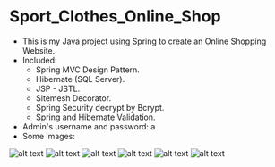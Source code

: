 # Sport_Clothes_Online_Shop
- This is my Java project using Spring to create an Online Shopping Website.
- Included:
  - Spring MVC Design Pattern.
  - Hibernate (SQL Server).
  - JSP - JSTL.
  - Sitemesh Decorator.
  - Spring Security decrypt by Bcrypt.
  - Spring and Hibernate Validation.
- Admin's username and password: a
- Some images:

![alt text](https://i.ibb.co/mN7P8Wk/1.png)
![alt text](https://i.ibb.co/cTkbQ07/2.png)
![alt text](https://i.ibb.co/zZSVbK2/3.png)
![alt text](https://i.ibb.co/DG6XCk2/4.png)
![alt text](https://i.ibb.co/xHnk0h7/5.png)
![alt text](https://i.ibb.co/2nSyhCg/6.png)



